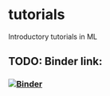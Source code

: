 # tutorials
Introductory tutorials in ML


## TODO: Binder link: 
### [![Binder](https://mybinder.org/badge_logo.svg)](https://mybinder.org/v2/gh/rubrickyard/tutorials/HEAD)

